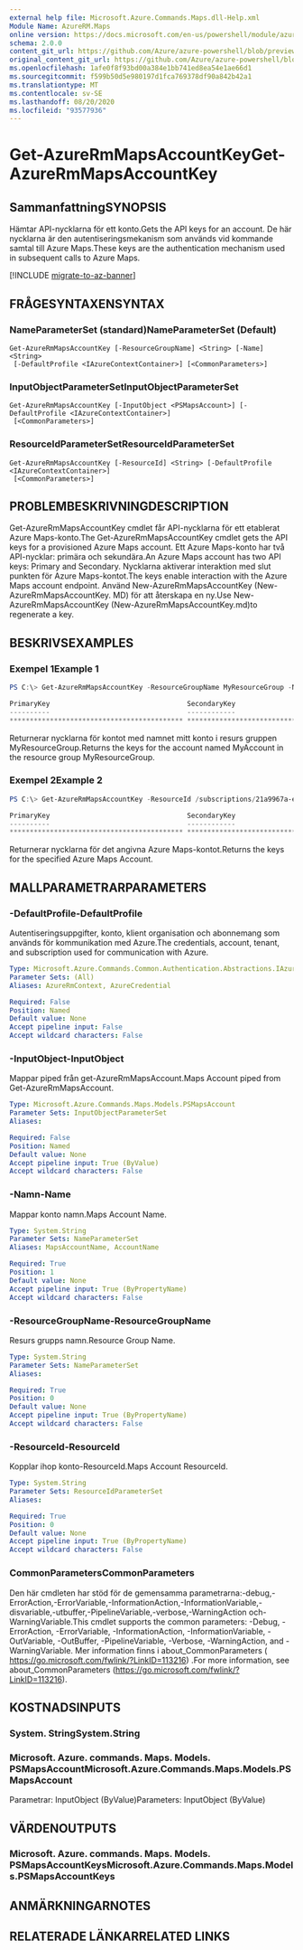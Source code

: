 ```yaml
---
external help file: Microsoft.Azure.Commands.Maps.dll-Help.xml
Module Name: AzureRM.Maps
online version: https://docs.microsoft.com/en-us/powershell/module/azurerm.maps/get-azurermmapsaccountkey
schema: 2.0.0
content_git_url: https://github.com/Azure/azure-powershell/blob/preview/src/ResourceManager/Maps/Commands.Maps/help/Get-AzureRmMapsAccountKey.md
original_content_git_url: https://github.com/Azure/azure-powershell/blob/preview/src/ResourceManager/Maps/Commands.Maps/help/Get-AzureRmMapsAccountKey.md
ms.openlocfilehash: 1afe0f8f93bd00a384e1bb741ed8ea54e1ae66d1
ms.sourcegitcommit: f599b50d5e980197d1fca769378df90a842b42a1
ms.translationtype: MT
ms.contentlocale: sv-SE
ms.lasthandoff: 08/20/2020
ms.locfileid: "93577936"
---
```

# <span data-ttu-id="983f9-101">Get-AzureRmMapsAccountKey</span><span class="sxs-lookup"><span data-stu-id="983f9-101">Get-AzureRmMapsAccountKey</span></span>

## <span data-ttu-id="983f9-102">Sammanfattning</span><span class="sxs-lookup"><span data-stu-id="983f9-102">SYNOPSIS</span></span>
<span data-ttu-id="983f9-103">Hämtar API-nycklarna för ett konto.</span><span class="sxs-lookup"><span data-stu-id="983f9-103">Gets the API keys for an account.</span></span>
<span data-ttu-id="983f9-104">De här nycklarna är den autentiseringsmekanism som används vid kommande samtal till Azure Maps.</span><span class="sxs-lookup"><span data-stu-id="983f9-104">These keys are the authentication mechanism used in subsequent calls to Azure Maps.</span></span>

[!INCLUDE [migrate-to-az-banner](../../includes/migrate-to-az-banner.md)]

## <span data-ttu-id="983f9-105">FRÅGESYNTAXEN</span><span class="sxs-lookup"><span data-stu-id="983f9-105">SYNTAX</span></span>

### <span data-ttu-id="983f9-106">NameParameterSet (standard)</span><span class="sxs-lookup"><span data-stu-id="983f9-106">NameParameterSet (Default)</span></span>
```
Get-AzureRmMapsAccountKey [-ResourceGroupName] <String> [-Name] <String>
 [-DefaultProfile <IAzureContextContainer>] [<CommonParameters>]
```

### <span data-ttu-id="983f9-107">InputObjectParameterSet</span><span class="sxs-lookup"><span data-stu-id="983f9-107">InputObjectParameterSet</span></span>
```
Get-AzureRmMapsAccountKey [-InputObject <PSMapsAccount>] [-DefaultProfile <IAzureContextContainer>]
 [<CommonParameters>]
```

### <span data-ttu-id="983f9-108">ResourceIdParameterSet</span><span class="sxs-lookup"><span data-stu-id="983f9-108">ResourceIdParameterSet</span></span>
```
Get-AzureRmMapsAccountKey [-ResourceId] <String> [-DefaultProfile <IAzureContextContainer>]
 [<CommonParameters>]
```

## <span data-ttu-id="983f9-109">PROBLEMBESKRIVNING</span><span class="sxs-lookup"><span data-stu-id="983f9-109">DESCRIPTION</span></span>
<span data-ttu-id="983f9-110">Get-AzureRmMapsAccountKey cmdlet får API-nycklarna för ett etablerat Azure Maps-konto.</span><span class="sxs-lookup"><span data-stu-id="983f9-110">The Get-AzureRmMapsAccountKey cmdlet gets the API keys for a provisioned Azure Maps account.</span></span>
<span data-ttu-id="983f9-111">Ett Azure Maps-konto har två API-nycklar: primära och sekundära.</span><span class="sxs-lookup"><span data-stu-id="983f9-111">An Azure Maps account has two API keys: Primary and Secondary.</span></span>
<span data-ttu-id="983f9-112">Nycklarna aktiverar interaktion med slut punkten för Azure Maps-kontot.</span><span class="sxs-lookup"><span data-stu-id="983f9-112">The keys enable interaction with the Azure Maps account endpoint.</span></span>
<span data-ttu-id="983f9-113">Använd New-AzureRmMapsAccountKey (New-AzureRmMapsAccountKey. MD) för att återskapa en ny.</span><span class="sxs-lookup"><span data-stu-id="983f9-113">Use New-AzureRmMapsAccountKey (New-AzureRmMapsAccountKey.md)to regenerate a key.</span></span>

## <span data-ttu-id="983f9-114">BESKRIVS</span><span class="sxs-lookup"><span data-stu-id="983f9-114">EXAMPLES</span></span>

### <span data-ttu-id="983f9-115">Exempel 1</span><span class="sxs-lookup"><span data-stu-id="983f9-115">Example 1</span></span>
```powershell
PS C:\> Get-AzureRmMapsAccountKey -ResourceGroupName MyResourceGroup -Name MyAccount

PrimaryKey                                  SecondaryKey
----------                                  ------------
******************************************* *******************************************
```

<span data-ttu-id="983f9-116">Returnerar nycklarna för kontot med namnet mitt konto i resurs gruppen MyResourceGroup.</span><span class="sxs-lookup"><span data-stu-id="983f9-116">Returns the keys for the account named MyAccount in the resource group MyResourceGroup.</span></span>

### <span data-ttu-id="983f9-117">Exempel 2</span><span class="sxs-lookup"><span data-stu-id="983f9-117">Example 2</span></span>
```powershell
PS C:\> Get-AzureRmMapsAccountKey -ResourceId /subscriptions/21a9967a-e8a9-4656-a70b-96ff1c4d05a0/resourceGroups/MyResourceGroup/providers/Microsoft.Maps/accounts/MyAccount

PrimaryKey                                  SecondaryKey
----------                                  ------------
******************************************* *******************************************
```

<span data-ttu-id="983f9-118">Returnerar nycklarna för det angivna Azure Maps-kontot.</span><span class="sxs-lookup"><span data-stu-id="983f9-118">Returns the keys for the specified Azure Maps Account.</span></span>

## <span data-ttu-id="983f9-119">MALLPARAMETRAR</span><span class="sxs-lookup"><span data-stu-id="983f9-119">PARAMETERS</span></span>

### <span data-ttu-id="983f9-120">-DefaultProfile</span><span class="sxs-lookup"><span data-stu-id="983f9-120">-DefaultProfile</span></span>
<span data-ttu-id="983f9-121">Autentiseringsuppgifter, konto, klient organisation och abonnemang som används för kommunikation med Azure.</span><span class="sxs-lookup"><span data-stu-id="983f9-121">The credentials, account, tenant, and subscription used for communication with Azure.</span></span>

```yaml
Type: Microsoft.Azure.Commands.Common.Authentication.Abstractions.IAzureContextContainer
Parameter Sets: (All)
Aliases: AzureRmContext, AzureCredential

Required: False
Position: Named
Default value: None
Accept pipeline input: False
Accept wildcard characters: False
```

### <span data-ttu-id="983f9-122">-InputObject</span><span class="sxs-lookup"><span data-stu-id="983f9-122">-InputObject</span></span>
<span data-ttu-id="983f9-123">Mappar piped från get-AzureRmMapsAccount.</span><span class="sxs-lookup"><span data-stu-id="983f9-123">Maps Account piped from Get-AzureRmMapsAccount.</span></span>

```yaml
Type: Microsoft.Azure.Commands.Maps.Models.PSMapsAccount
Parameter Sets: InputObjectParameterSet
Aliases:

Required: False
Position: Named
Default value: None
Accept pipeline input: True (ByValue)
Accept wildcard characters: False
```

### <span data-ttu-id="983f9-124">-Namn</span><span class="sxs-lookup"><span data-stu-id="983f9-124">-Name</span></span>
<span data-ttu-id="983f9-125">Mappar konto namn.</span><span class="sxs-lookup"><span data-stu-id="983f9-125">Maps Account Name.</span></span>

```yaml
Type: System.String
Parameter Sets: NameParameterSet
Aliases: MapsAccountName, AccountName

Required: True
Position: 1
Default value: None
Accept pipeline input: True (ByPropertyName)
Accept wildcard characters: False
```

### <span data-ttu-id="983f9-126">-ResourceGroupName</span><span class="sxs-lookup"><span data-stu-id="983f9-126">-ResourceGroupName</span></span>
<span data-ttu-id="983f9-127">Resurs grupps namn.</span><span class="sxs-lookup"><span data-stu-id="983f9-127">Resource Group Name.</span></span>

```yaml
Type: System.String
Parameter Sets: NameParameterSet
Aliases:

Required: True
Position: 0
Default value: None
Accept pipeline input: True (ByPropertyName)
Accept wildcard characters: False
```

### <span data-ttu-id="983f9-128">-ResourceId</span><span class="sxs-lookup"><span data-stu-id="983f9-128">-ResourceId</span></span>
<span data-ttu-id="983f9-129">Kopplar ihop konto-ResourceId.</span><span class="sxs-lookup"><span data-stu-id="983f9-129">Maps Account ResourceId.</span></span>

```yaml
Type: System.String
Parameter Sets: ResourceIdParameterSet
Aliases:

Required: True
Position: 0
Default value: None
Accept pipeline input: True (ByPropertyName)
Accept wildcard characters: False
```

### <span data-ttu-id="983f9-130">CommonParameters</span><span class="sxs-lookup"><span data-stu-id="983f9-130">CommonParameters</span></span>
<span data-ttu-id="983f9-131">Den här cmdleten har stöd för de gemensamma parametrarna:-debug,-ErrorAction,-ErrorVariable,-InformationAction,-InformationVariable,-disvariable,-utbuffer,-PipelineVariable,-verbose,-WarningAction och-WarningVariable.</span><span class="sxs-lookup"><span data-stu-id="983f9-131">This cmdlet supports the common parameters: -Debug, -ErrorAction, -ErrorVariable, -InformationAction, -InformationVariable, -OutVariable, -OutBuffer, -PipelineVariable, -Verbose, -WarningAction, and -WarningVariable.</span></span> <span data-ttu-id="983f9-132">Mer information finns i about_CommonParameters ( https://go.microsoft.com/fwlink/?LinkID=113216) .</span><span class="sxs-lookup"><span data-stu-id="983f9-132">For more information, see about_CommonParameters (https://go.microsoft.com/fwlink/?LinkID=113216).</span></span>

## <span data-ttu-id="983f9-133">KOSTNADS</span><span class="sxs-lookup"><span data-stu-id="983f9-133">INPUTS</span></span>

### <span data-ttu-id="983f9-134">System. String</span><span class="sxs-lookup"><span data-stu-id="983f9-134">System.String</span></span>

### <span data-ttu-id="983f9-135">Microsoft. Azure. commands. Maps. Models. PSMapsAccount</span><span class="sxs-lookup"><span data-stu-id="983f9-135">Microsoft.Azure.Commands.Maps.Models.PSMapsAccount</span></span>
<span data-ttu-id="983f9-136">Parametrar: InputObject (ByValue)</span><span class="sxs-lookup"><span data-stu-id="983f9-136">Parameters: InputObject (ByValue)</span></span>

## <span data-ttu-id="983f9-137">VÄRDEN</span><span class="sxs-lookup"><span data-stu-id="983f9-137">OUTPUTS</span></span>

### <span data-ttu-id="983f9-138">Microsoft. Azure. commands. Maps. Models. PSMapsAccountKeys</span><span class="sxs-lookup"><span data-stu-id="983f9-138">Microsoft.Azure.Commands.Maps.Models.PSMapsAccountKeys</span></span>

## <span data-ttu-id="983f9-139">ANMÄRKNINGAR</span><span class="sxs-lookup"><span data-stu-id="983f9-139">NOTES</span></span>

## <span data-ttu-id="983f9-140">RELATERADE LÄNKAR</span><span class="sxs-lookup"><span data-stu-id="983f9-140">RELATED LINKS</span></span>

